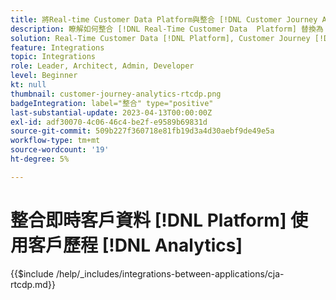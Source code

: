 ```yaml
---
title: 將Real-time Customer Data Platform與整合 [!DNL Customer Journey Analytics]
description: 瞭解如何整合 [!DNL Real-Time Customer Data  Platform] 替換為 [!DNL Customer Journey Analytics].
solution: Real-Time Customer Data [!DNL Platform], Customer Journey [!DNL Analytics]
feature: Integrations
topic: Integrations
role: Leader, Architect, Admin, Developer
level: Beginner
kt: null
thumbnail: customer-journey-analytics-rtcdp.png
badgeIntegration: label="整合" type="positive"
last-substantial-update: 2023-04-13T00:00:00Z
exl-id: adf30070-4c06-46c4-be2f-e9589b69831d
source-git-commit: 509b227f360718e81fb19d3a4d30aebf9de49e5a
workflow-type: tm+mt
source-wordcount: '19'
ht-degree: 5%

---
```


# 整合即時客戶資料 [!DNL Platform] 使用客戶歷程 [!DNL Analytics]

{{$include /help/_includes/integrations-between-applications/cja-rtcdp.md}}
